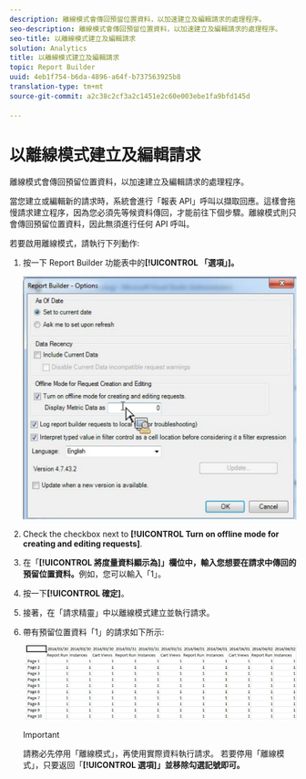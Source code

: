 ```yaml
---
description: 離線模式會傳回預留位置資料，以加速建立及編輯請求的處理程序。
seo-description: 離線模式會傳回預留位置資料，以加速建立及編輯請求的處理程序。
seo-title: 以離線模式建立及編輯請求
solution: Analytics
title: 以離線模式建立及編輯請求
topic: Report Builder
uuid: 4eb1f754-b6da-4896-a64f-b737563925b8
translation-type: tm+mt
source-git-commit: a2c38c2cf3a2c1451e2c60e003ebe1fa9bfd145d

---
```



# 以離線模式建立及編輯請求

離線模式會傳回預留位置資料，以加速建立及編輯請求的處理程序。

當您建立或編輯新的請求時，系統會進行「報表 API」呼叫以擷取回應。這樣會拖慢請求建立程序，因為您必須先等候資料傳回，才能前往下個步驟。離線模式則只會傳回預留位置資料，因此無須進行任何 API 呼叫。

若要啟用離線模式，請執行下列動作:

1. 按一下 Report Builder 功能表中的&#x200B;**[!UICONTROL 「選項」]。**

   ![](assets/offline_mode.png)

1. Check the checkbox next to **[!UICONTROL Turn on offline mode for creating and editing requests]**.
1. 在「**[!UICONTROL 將度量資料顯示為]」欄位中，輸入您想要在請求中傳回的預留位置資料。**&#x200B;例如，您可以輸入「1」。
1. 按一下&#x200B;**[!UICONTROL 確定]**。
1. 接著，在「請求精靈」中以離線模式建立並執行請求。
1. 帶有預留位置資料「1」的請求如下所示:

   ![](assets/offline_mode_example.png)

   >[!IMPORTANT]
   >
   >請務必先停用「離線模式」，再使用實際資料執行請求。 若要停用「離線模式」，只要返回「**[!UICONTROL 選項]」並移除勾選記號即可。**

